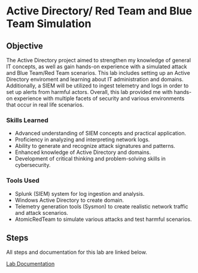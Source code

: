 # Active Directory/ Red Team and Blue Team Simulation

## Objective

The Active Directory project aimed to strengthen my knowledge of general IT concepts, as well as gain hands-on experience with a simulated attack and Blue Team/Red Team scenarios. This lab includes setting up an Active Directory enviroment and learning about IT administration and domains. Additionally, a SIEM will be utilized to ingest telemetry and logs in order to set up alerts from harmful actors. Overall, this lab provided me with hands-on experience with multiple facets of security and various environments that occur in real life scenarios. 

### Skills Learned

- Advanced understanding of SIEM concepts and practical application.
- Proficiency in analyzing and interpreting network logs.
- Ability to generate and recognize attack signatures and patterns.
- Enhanced knowledge of Active Directory and domains.
- Development of critical thinking and problem-solving skills in cybersecurity.

### Tools Used

- Splunk (SIEM) system for log ingestion and analysis.
- Windows Active Directory to create domain.
- Telemetry generation tools (Sysmon) to create realistic network traffic and attack scenarios.
- AtomicRedTeam to simulate various attacks and test harmful scenarios.

## Steps

All steps and documentation for this lab are linked below.

<a href="https://github.com/hameetbenipal/Active-Directory-Project/blob/main/AD%20Project%20Documentation.pdf">Lab Documentation</a>


